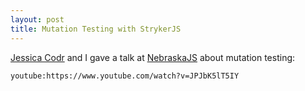 ```yaml
---
layout: post
title: Mutation Testing with StrykerJS
---
```

[Jessica Codr](https://www.thecakecodes.online/) and I gave a talk at [NebraskaJS](https://nebraskajs.com/) about mutation testing:

`youtube:https://www.youtube.com/watch?v=JPJbK5lT5IY`
